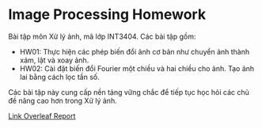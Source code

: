 # Image Processing Homework
Bài tập môn Xử lý ảnh, mã lớp INT3404. Các bài tập gồm:
- HW01: Thực hiện các phép biến đổi ảnh cơ bản như chuyển ảnh thành xám, lật và xoay ảnh.
- HW02: Cài đặt biến đổi Fourier một chiều và hai chiều cho ảnh. Tạo ảnh lai bằng cách lọc tần số.
    
Các bài tập này cung cấp nền tảng vững chắc để tiếp tục học hỏi các chủ đề nâng cao hơn trong Xử lý ảnh.



[Link Overleaf Report](https://www.overleaf.com/read/hywcygmbpwpp#5a632c)
